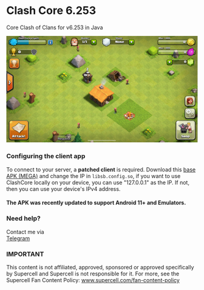 # Clash Core 6.253

Core Clash of Clans for v6.253 in Java

![Screenshot](ScreenShot.jpeg) 

### Configuring the client app
To connect to your server, a **patched client** is required. 
Download this [base APK (MEGA)](https://mega.nz/file/UKdiGaTZ#yi-bNXX24-YEmpZgsAQcwlAZaaVo_1ef9xWeaezWehI) and change the IP in `libsb.config.so`, if you want to use ClashCore locally on your device, you can use "127.0.0.1" as the IP. If not, then you can use your device's IPv4 address. 

#### The APK was recently updated to support Android 11+ and Emulators.

### Need help?
Contact me via  
[Telegram](https://t.me/MEMozki)

### IMPORTANT
This content is not affiliated, approved, sponsored or approved specifically by Supercell and Supercell is not responsible for it. For more, see the Supercell Fan Content Policy: www.supercell.com/fan-content-policy
